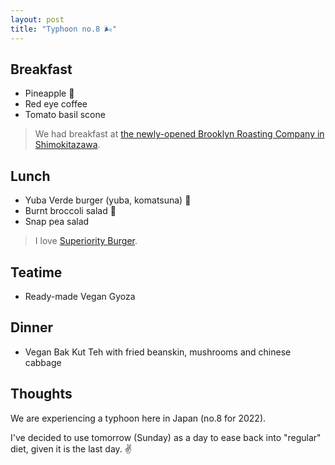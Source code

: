 ```yaml
---
layout: post
title: "Typhoon no.8 🌬️"
---
```


## Breakfast

- Pineapple 🍍
- Red eye coffee
- Tomato basil scone

> We had breakfast at [the newly-opened Brooklyn Roasting Company in Shimokitazawa](http://brooklynroasting.jp/location/shimokitazawa/).

## Lunch

- Yuba Verde burger (yuba, komatsuna) 🍔
- Burnt broccoli salad 🥦
- Snap pea salad

> I love [Superiority Burger](https://superiority-burger.square.site/).

## Teatime

- Ready-made Vegan Gyoza 

## Dinner

- Vegan Bak Kut Teh with fried beanskin, mushrooms and chinese cabbage

## Thoughts

We are experiencing a typhoon here in Japan (no.8 for 2022).

I've decided to use tomorrow (Sunday) as a day to ease back into "regular" diet, given it is the last day. ✌️
